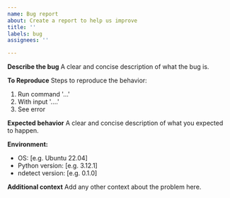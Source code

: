 ```yaml
---
name: Bug report
about: Create a report to help us improve
title: ''
labels: bug
assignees: ''

---
```


**Describe the bug**
A clear and concise description of what the bug is.

**To Reproduce**
Steps to reproduce the behavior:

1. Run command '...'
2. With input '....'
3. See error

**Expected behavior**
A clear and concise description of what you expected to happen.

**Environment:**

- OS: [e.g. Ubuntu 22.04]
- Python version: [e.g. 3.12.1]
- ndetect version: [e.g. 0.1.0]

**Additional context**
Add any other context about the problem here.
